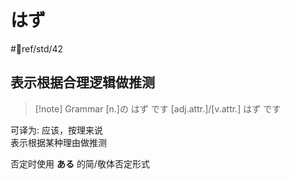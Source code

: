 # はず

 #📖ref/std/42

## 表示根据合理逻辑做推测  

> [!note] Grammar
> [n.]の はず です
> [adj.attr.]/[v.attr.] はず です

可译为: 应该，按理来说  
表示根据某种理由做推测  

否定时使用 **ある** 的简/敬体否定形式  
